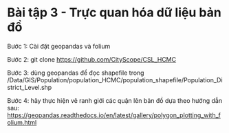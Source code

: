 # Bài tập 3 - Trực quan hóa dữ liệu bản đồ
Bước 1: Cài đặt geopandas và folium

Bước 2: git clone https://github.com/CityScope/CSL_HCMC

Bước 3: dùng geopandas để đọc shapefile trong /Data/GIS/Population/population_HCMC/population_shapefile/Population_District_Level.shp

Bước 4: hãy thực hiện vẽ ranh giới các quận lên bản đồ dựa theo hướng dẫn sau:
https://geopandas.readthedocs.io/en/latest/gallery/polygon_plotting_with_folium.html

